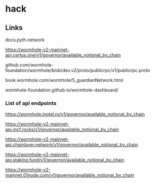 # hack

## Links
docs.pyth.network

https://wormhole-v2-mainnet-api.certus.one/v1/governor/available_notional_by_chain

github.com/wormhole-foundation/wormhole/blob/dev.v2/proto/publicrpc/v1/publicrpc.proto

book.wormhole.com/wormhole/5_guardianNetwork.html

wormhole-foundation.github.io/wormhole-dashboard/

### List of api endpoints
https://wormhole.inotel.ro/v1/governor/available_notional_by_chain

https://wormhole-v2-mainnet-api.mcf.rocks/v1/governor/available_notional_by_chain

https://wormhole-v2-mainnet-api.chainlayer.network/v1/governor/available_notional_by_chain

https://wormhole-v2-mainnet-api.staking.fund/v1/governor/available_notional_by_chain

https://wormhole-v2-mainnet.01node.com/v1/governor/available_notional_by_chain